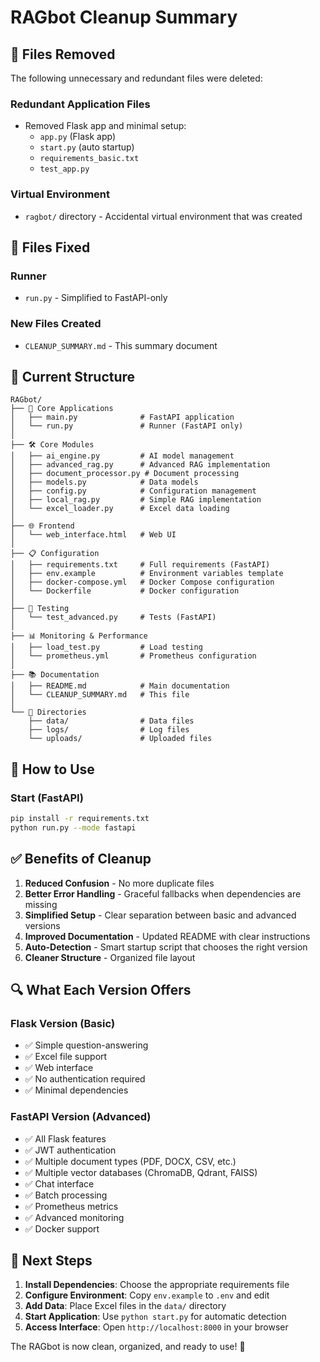 # RAGbot Cleanup Summary

## 🧹 Files Removed

The following unnecessary and redundant files were deleted:

### Redundant Application Files
- Removed Flask app and minimal setup:
  - `app.py` (Flask app)
  - `start.py` (auto startup)
  - `requirements_basic.txt`
  - `test_app.py`

### Virtual Environment
- `ragbot/` directory - Accidental virtual environment that was created

## 🔧 Files Fixed

### Runner
- `run.py` - Simplified to FastAPI-only

### New Files Created
- `CLEANUP_SUMMARY.md` - This summary document

## 📁 Current Structure

```
RAGbot/
├── 🚀 Core Applications
│   ├── main.py              # FastAPI application
│   └── run.py               # Runner (FastAPI only)
│
├── 🛠️ Core Modules
│   ├── ai_engine.py         # AI model management
│   ├── advanced_rag.py      # Advanced RAG implementation
│   ├── document_processor.py # Document processing
│   ├── models.py            # Data models
│   ├── config.py            # Configuration management
│   ├── local_rag.py         # Simple RAG implementation
│   └── excel_loader.py      # Excel data loading
│
├── 🌐 Frontend
│   └── web_interface.html   # Web UI
│
├── 📋 Configuration
│   ├── requirements.txt     # Full requirements (FastAPI)
│   ├── env.example          # Environment variables template
│   ├── docker-compose.yml   # Docker Compose configuration
│   └── Dockerfile           # Docker configuration
│
├── 🧪 Testing
│   └── test_advanced.py     # Tests (FastAPI)
│
├── 📊 Monitoring & Performance
│   ├── load_test.py         # Load testing
│   └── prometheus.yml       # Prometheus configuration
│
├── 📚 Documentation
│   ├── README.md            # Main documentation
│   └── CLEANUP_SUMMARY.md   # This file
│
└── 📁 Directories
    ├── data/                # Data files
    ├── logs/                # Log files
    └── uploads/             # Uploaded files
```

## 🚀 How to Use

### Start (FastAPI)
```bash
pip install -r requirements.txt
python run.py --mode fastapi
```

## ✅ Benefits of Cleanup

1. **Reduced Confusion** - No more duplicate files
2. **Better Error Handling** - Graceful fallbacks when dependencies are missing
3. **Simplified Setup** - Clear separation between basic and advanced versions
4. **Improved Documentation** - Updated README with clear instructions
5. **Auto-Detection** - Smart startup script that chooses the right version
6. **Cleaner Structure** - Organized file layout

## 🔍 What Each Version Offers

### Flask Version (Basic)
- ✅ Simple question-answering
- ✅ Excel file support
- ✅ Web interface
- ✅ No authentication required
- ✅ Minimal dependencies

### FastAPI Version (Advanced)
- ✅ All Flask features
- ✅ JWT authentication
- ✅ Multiple document types (PDF, DOCX, CSV, etc.)
- ✅ Multiple vector databases (ChromaDB, Qdrant, FAISS)
- ✅ Chat interface
- ✅ Batch processing
- ✅ Prometheus metrics
- ✅ Advanced monitoring
- ✅ Docker support

## 🎯 Next Steps

1. **Install Dependencies**: Choose the appropriate requirements file
2. **Configure Environment**: Copy `env.example` to `.env` and edit
3. **Add Data**: Place Excel files in the `data/` directory
4. **Start Application**: Use `python start.py` for automatic detection
5. **Access Interface**: Open `http://localhost:8000` in your browser

The RAGbot is now clean, organized, and ready to use! 🚀

